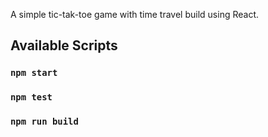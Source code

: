 A simple tic-tak-toe game with time travel build using React.


## Available Scripts

### `npm start`

### `npm test`

### `npm run build`
